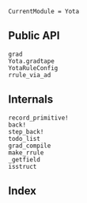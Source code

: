 ```@meta
CurrentModule = Yota
```

## Public API

```@docs
grad
Yota.gradtape
YotaRuleConfig
rrule_via_ad
```

## Internals

```@docs
record_primitive!
back!
step_back!
todo_list
grad_compile
make_rrule
_getfield
isstruct
```


## Index

```@index
```